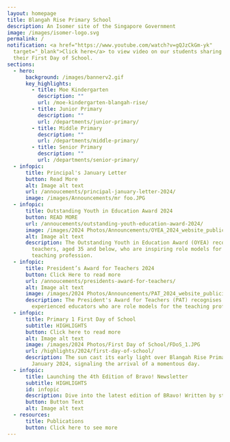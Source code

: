 ```yaml
---
layout: homepage
title: Blangah Rise Primary School
description: An Isomer site of the Singapore Government
image: /images/isomer-logo.svg
permalink: /
notification: <a href="https://www.youtube.com/watch?v=gQJzCkGm-yk"
  target="_blank">Click here</a> to view video on our students sharing about
  their First Day of School.
sections:
  - hero:
      background: /images/bannerv2.gif
      key_highlights:
        - title: Moe Kindergarten
          description: ""
          url: /moe-kindergarten-blangah-rise/
        - title: Junior Primary
          description: ""
          url: /departments/junior-primary/
        - title: Middle Primary
          description: ""
          url: /departments/middle-primary/
        - title: Senior Primary
          description: ""
          url: /departments/senior-primary/
  - infopic:
      title: Principal's January Letter
      button: Read More
      alt: Image alt text
      url: /annoucements/principal-january-letter-2024/
      image: /images/Announcements/mr foo.JPG
  - infopic:
      title: Outstanding Youth in Education Award 2024
      button: READ MORE
      url: /annoucements/outstanding-youth-education-award-2024/
      image: /images/2024 Photos/Announcements/OYEA_2024_website_publicity_image.jpg
      alt: Image alt text
      description: The Outstanding Youth in Education Award (OYEA) recognises young
        teachers, aged 35 and below, who are inspiring role models for the
        teaching profession.
  - infopic:
      title: President’s Award for Teachers 2024
      button: Click Here to read more
      url: /annoucements/presidents-award-for-teachers/
      alt: Image alt text
      image: /images/2024 Photos/Announcements/PAT_2024_website_publicity_image.gif
      description: The President's Award for Teachers (PAT) recognises excellent and
        experienced educators who are role models for the teaching profession.
  - infopic:
      title: Primary 1 First Day of School
      subtitle: HIGHLIGHTS
      button: Click here to read more
      alt: Image alt text
      image: /images/2024 Photos/First Day of School/FDoS_1.JPG
      url: /highlights/2024/first-day-of-school/
      description: The sun cast its early light over Blangah Rise Primary School on 2
        January 2024, signaling the arrival of a momentous day.
  - infopic:
      title: Launching the 4th Edition of Bravo! Newsletter
      subtitle: HIGHLIGHTS
      id: infopic
      description: Dive into the latest edition of BRavo! Written by students, for students
      button: Button Text
      alt: Image alt text
  - resources:
      title: Publications
      button: Click here to see more
---
```

